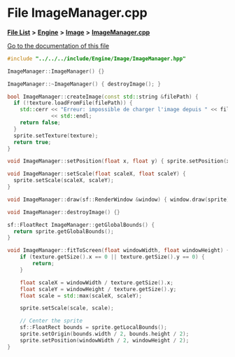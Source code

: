 

# File ImageManager.cpp

[**File List**](files.md) **>** [**Engine**](dir_3072bc1f55ed1280fe4fbe6b21c78379.md) **>** [**Image**](dir_fe84c1fa4d9371df2d37e162ea73f06d.md) **>** [**ImageManager.cpp**](ImageManager_8cpp.md)

[Go to the documentation of this file](ImageManager_8cpp.md)


```C++
#include "../../../include/Engine/Image/ImageManager.hpp"

ImageManager::ImageManager() {}

ImageManager::~ImageManager() { destroyImage(); }

bool ImageManager::createImage(const std::string &filePath) {
  if (!texture.loadFromFile(filePath)) {
    std::cerr << "Erreur: impossible de charger l'image depuis " << filePath
              << std::endl;
    return false;
  }
  sprite.setTexture(texture);
  return true;
}

void ImageManager::setPosition(float x, float y) { sprite.setPosition(x, y); }

void ImageManager::setScale(float scaleX, float scaleY) {
  sprite.setScale(scaleX, scaleY);
}

void ImageManager::draw(sf::RenderWindow &window) { window.draw(sprite); }

void ImageManager::destroyImage() {}

sf::FloatRect ImageManager::getGlobalBounds() {
  return sprite.getGlobalBounds();
}

void ImageManager::fitToScreen(float windowWidth, float windowHeight) {
    if (texture.getSize().x == 0 || texture.getSize().y == 0) {
        return;
    }

    float scaleX = windowWidth / texture.getSize().x;
    float scaleY = windowHeight / texture.getSize().y;
    float scale = std::max(scaleX, scaleY);

    sprite.setScale(scale, scale);

    // Center the sprite
    sf::FloatRect bounds = sprite.getLocalBounds();
    sprite.setOrigin(bounds.width / 2, bounds.height / 2);
    sprite.setPosition(windowWidth / 2, windowHeight / 2);
}
```



